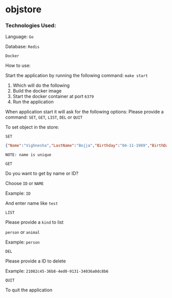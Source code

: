 # objstore

### Technologies Used:

Language: `Go`

Database: `Redis`

`Docker`

How to use:

Start the application by running the following command:
`make start`

1. Which will do the following
2. Build the docker image
3. Start the docker container at port `6379`
4. Run the application

When application start it will ask for the following options:
Please provide a command:  `SET`, `GET`, `LIST`, `DEL` or `QUIT`

To set object in the store:

`SET`

``` JSON 
{"Name":"Vighnesha","LastName":"Bojja","Birthday":"04-11-1989","BirthDate":"2021-02-18T21:54:42.123Z"}
```

`NOTE: name is unique`

`GET`

Do you want to get by name or ID?

Choose `ID` or `NAME`

Example: `ID`

And enter name like `test`

`LIST`

Please provide a `kind` to list

`person` or `animal`

Example: `person`

`DEL`

Please provide a ID to delete

Example: `21082c45-36b8-4ed0-9131-34036a0dc8b6`

`QUIT`

To quit the application